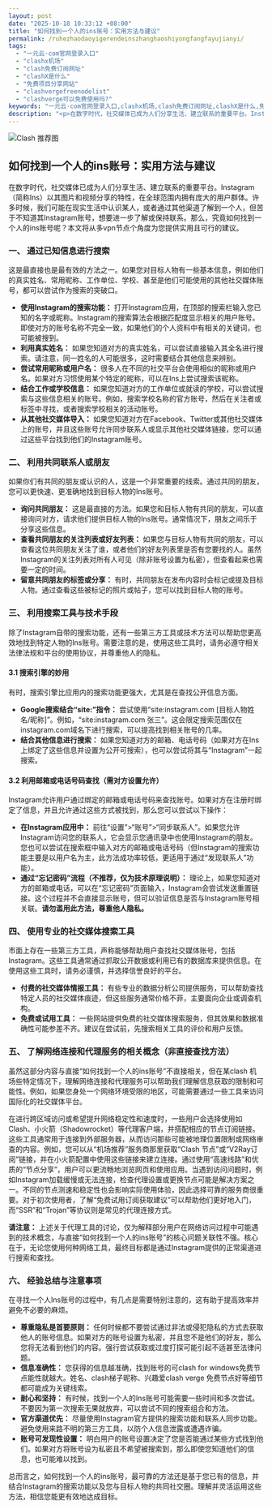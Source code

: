 ```yaml
---
layout: post
date: "2025-10-18 10:33:12 +08:00"
title: "如何找到一个人的ins账号：实用方法与建议"
permalink: /ruhezhaodaoyigerendeinszhanghaoshiyongfangfayujianyi/
tags:
  - "一元云·com官网登录入口"
  - "clashx机场"
  - "clash免费订阅网址"
  - "clashX是什么"
  - "免费项目分享网站"
  - "clashvergefreenodelist"
  - "clashverge可以免费使用吗?"
keywords: "一元云·com官网登录入口,clashx机场,clash免费订阅网址,clashX是什么,免费项目分享网站,clashvergefreenodelist,clashverge可以免费使用吗?"
description: "<p>在数字时代，社交媒体已成为人们分享生活、建立联系的重要平台。Instagram（简称Ins）以其图片和视频分享的特性，在全球范围内拥有庞大的用户群体。许多时候，我们可能在现实生活中认识某人，或者通过其他渠道了解到一个人，但苦于不知道其Instagram账号，想要进一步了解或保持联系。那么，究竟如何找到一个人的ins账号呢？本文将从多vpn节点个角度为您提供实用且可行的建议。</p>"
---
```


![Clash 推荐图](https://clashjd.github.io/assets/img/节点订阅地址.png)

## 如何找到一个人的ins账号：实用方法与建议

<p>在数字时代，社交媒体已成为人们分享生活、建立联系的重要平台。Instagram（简称Ins）以其图片和视频分享的特性，在全球范围内拥有庞大的用户群体。许多时候，我们可能在现实生活中认识某人，或者通过其他渠道了解到一个人，但苦于不知道其Instagram账号，想要进一步了解或保持联系。那么，究竟如何找到一个人的ins账号呢？本文将从多vpn节点个角度为您提供实用且可行的建议。</p>
<h3>一、 通过已知信息进行搜索</h3>
<p>这是最直接也是最有效的方法之一。如果您对目标人物有一些基本信息，例如他们的真实姓名、常用昵称、工作单位、学校、甚至是他们可能使用的其他社交媒体账号，都可以尝试作为搜索的突破口。</p>
<ul>
<li><strong>使用Instagram的搜索功能：</strong> 打开Instagram应用，在顶部的搜索栏输入您已知的名字或昵称。Instagram的搜索算法会根据匹配度显示相关的用户账号。即使对方的账号名称不完全一致，如果他们的个人资料中有相关的关键词，也可能被搜到。</li>
<li><strong>利用真实姓名：</strong> 如果您知道对方的真实姓名，可以尝试直接输入其全名进行搜索。请注意，同一姓名的人可能很多，这时需要结合其他信息来辨别。</li>
<li><strong>尝试常用昵称或用户名：</strong> 很多人在不同的社交平台会使用相似的昵称或用户名。如果对方习惯使用某个特定的昵称，可以在Ins上尝试搜索该昵称。</li>
<li><strong>结合工作或学校信息：</strong> 如果您知道对方的工作单位或就读的学校，可以尝试搜索与这些信息相关的账号。例如，搜索学校名称的官方账号，然后在关注者或标签中寻找，或者搜索学校相关的活动账号。</li>
<li><strong>从其他社交媒体导入：</strong> 如果您知道对方在Facebook、Twitter或其他社交媒体上的账号，并且这些账号允许同步联系人或显示其他社交媒体链接，您可以通过这些平台找到他们的Instagram账号。</li>
</ul>
<h3>二、 利用共同联系人或朋友</h3>
<p>如果你们有共同的朋友或认识的人，这是一个非常重要的线索。通过共同的朋友，您可以更快速、更准确地找到目标人物的Ins账号。</p>
<ul>
<li><strong>询问共同朋友：</strong> 这是最直接的方法。如果您和目标人物有共同的朋友，可以直接询问对方，请求他们提供目标人物的Ins账号。通常情况下，朋友之间乐于分享这些信息。</li>
<li><strong>查看共同朋友的关注列表或好友列表：</strong> 如果您与目标人物有共同的朋友，可以查看这位共同朋友关注了谁，或者他们的好友列表里是否有您要找的人。虽然Instagram的关注列表对所有人可见（除非账号设置为私密），但查看起来也需要一定的时间。</li>
<li><strong>留意共同朋友的标签或分享：</strong> 有时，共同朋友在发布内容时会标记或提及目标人物。通过查看这些被标记的照片或帖子，您可以找到目标人物的账号。</li>
</ul>
<h3>三、 利用搜索工具与技术手段</h3>
<p>除了Instagram自带的搜索功能，还有一些第三方工具或技术方法可以帮助您更高效地找到特定人物的Ins账号。需要注意的是，使用这些工具时，请务必遵守相关法律法规和平台的使用协议，并尊重他人的隐私。</p>
<h4>3.1 搜索引擎的妙用</h4>
<p>有时，搜索引擎比应用内的搜索功能更强大，尤其是在查找公开信息方面。</p>
<ul>
<li><strong>Google搜索结合“site:”指令：</strong> 尝试使用“site:instagram.com [目标人物姓名/昵称]”。例如，“site:instagram.com 张三”。这会限定搜索范围仅在instagram.com域名下进行搜索，可以提高找到相关账号的几率。</li>
<li><strong>结合其他信息进行搜索：</strong> 如果您知道对方的邮箱、电话号码（如果对方在Ins上绑定了这些信息并设置为公开可搜索），也可以尝试将其与“Instagram”一起搜索。</li>
</ul>
<h4>3.2 利用邮箱或电话号码查找（需对方设置允许）</h4>
<p>Instagram允许用户通过绑定的邮箱或电话号码来查找账号。如果对方在注册时绑定了信息，并且允许通过这些方式被找到，那么您可以尝试以下操作：</p>
<ul>
<li><strong>在Instagram应用中：</strong> 前往“设置”>“账号”>“同步联系人”。如果您允许Instagram访问您的联系人，它会显示您通讯录中也使用Instagram的朋友。您也可以尝试在搜索框中输入对方的邮箱或电话号码（但Instagram的搜索功能主要是以用户名为主，此方法成功率较低，更适用于通过“发现联系人”功能）。</li>
<li><strong>通过“忘记密码”流程（不推荐，仅为技术原理说明）：</strong> 理论上，如果您知道对方的邮箱或电话，可以在“忘记密码”页面输入，Instagram会尝试发送重置链接。这个过程并不会直接显示账号，但可以验证信息是否与Instagram账号相关联。<strong>请勿滥用此方法，尊重他人隐私。</strong></li>
</ul>
<h3>四、 使用专业的社交媒体搜索工具</h3>
<p>市面上存在一些第三方工具，声称能够帮助用户查找社交媒体账号，包括Instagram。这些工具通常通过抓取公开数据或利用已有的数据库来提供信息。在使用这些工具时，请务必谨慎，并选择信誉良好的平台。</p>
<ul>
<li><strong>付费的社交媒体情报工具：</strong> 有些专业的数据分析公司提供服务，可以帮助查找特定人员的社交媒体痕迹，但这些服务通常价格不菲，主要面向企业或调查机构。</li>
<li><strong>免费或试用工具：</strong> 一些网站提供免费的社交媒体搜索服务，但其效果和数据准确性可能参差不齐。建议在尝试前，先搜索相关工具的评价和用户反馈。</li>
</ul>
<h3>五、 了解网络连接和代理服务的相关概念（非直接查找方法）</h3>
<p>虽然这部分内容与直接“如何找到一个人的ins账号”不直接相关，但在某clash 机场些特定情况下，理解网络连接和代理服务可以帮助我们理解信息获取的限制和可能性。例如，如果您身处一个网络环境受限的地区，可能需要通过一些工具来访问国际化的社交媒体平台。</p>
<p>在进行跨区域访问或希望提升网络稳定性和速度时，一些用户会选择使用如Clash、小火箭（Shadowrocket）等代理客户端，并搭配相应的节点订阅链接。这些工具通常用于连接到外部服务器，从而访问那些可能被地理位置限制或网络审查的内容。例如，您可以从“机场推荐”服务商那里获取“Clash 节点”或“V2Ray订阅”链接，并在小火箭配置中使用这些链接来建立连接。通过使用“高速线路”和优质的“节点分享”，用户可以更流畅地浏览网页和使用应用。当遇到访问问题时，例如Instagram加载缓慢或无法连接，检查代理设置或更换节点可能是解决方案之一。不同的节点测速和稳定性也会影响实际使用体验，因此选择可靠的服务商很重要。对于初次使用者，了解“免费试用订阅获取建议”可以帮助他们更好地入门，而“SSR”和“Trojan”等协议则是常见的代理连接方式。</p>
<p><strong>请注意：</strong> 上述关于代理工具的讨论，仅为解释部分用户在网络访问过程中可能遇到的技术概念，与直接“如何找到一个人的ins账号”的核心问题关联性不强。核心在于，无论您使用何种网络工具，最终目标都是通过Instagram提供的正常渠道进行搜索和查找。</p>
<h3>六、 经验总结与注意事项</h3>
<p>在寻找一个人Ins账号的过程中，有几点是需要特别注意的，这有助于提高效率并避免不必要的麻烦。</p>
<ul>
<li><strong>尊重隐私是首要原则：</strong> 任何时候都不要尝试通过非法或侵犯隐私的方式去获取他人的账号信息。如果对方的账号设置为私密，并且您不是他们的好友，那么您将无法看到他们的内容。强行尝试获取或过度打探可能引起不适甚至法律问题。</li>
<li><strong>信息准确性：</strong> 您获得的信息越准确，找到账号的可clash for windows免费节点能性就越大。姓名、clash梯子昵称、兴趣爱clash verge 免费节点好等细节都可能成为关键线索。</li>
<li><strong>耐心和坚持：</strong> 有时候，找到一个人的Ins账号可能需要一些时间和多次尝试。不要因为第一次搜索无果就放弃，可以尝试不同的搜索组合和方法。</li>
<li><strong>官方渠道优先：</strong> 尽量使用Instagram官方提供的搜索功能和联系人同步功能。避免使用来路不明的第三方工具，以防个人信息泄露或遭遇诈骗。</li>
<li><strong>账号可发现性设置：</strong> 明白用户的账号设置决定了您是否能通过某些方式找到他们。如果对方将账号设为私密且不希望被搜索到，那么即使您知道他们的信息，也可能难以找到。</li>
</ul>
<p>总而言之，如何找到一个人的ins账号，最可靠的方法还是基于您已有的信息，并结合Instagram的搜索功能以及您与目标人物的共同社交圈。理解并灵活运用这些方法，相信您能更有效地达成目标。</p>